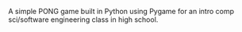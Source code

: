 A simple PONG game built in Python using Pygame for an intro comp sci/software engineering class in high school.